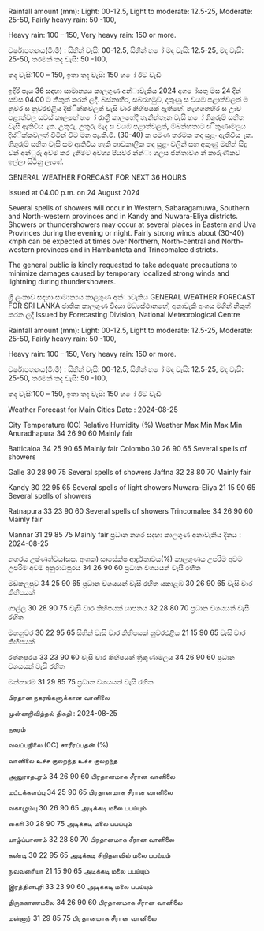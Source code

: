 Rainfall amount (mm): Light: 00-12.5, Light to moderate: 12.5-25, Moderate: 25-50, Fairly heavy rain: 50 -100,

Heavy rain: 100 – 150, Very heavy rain: 150 or more.

වර්ෂාපතනය(මි.මී) : සිහින් වැසි: 00-12.5, සිහින් හ ෝ මද වැසි: 12.5-25, මද වැසි: 25-50, තරමක් තද වැසි: 50 -100,

තද වැසි:100 – 150, ඉතා තද වැසි: 150 හ ෝ ඊට වැඩි

ඉදිරි පැය 36 සඳහා සාමාන්‍යය කාලගුණ අන්‍ාවැකිය 2024 අග ෝසතු මස 24 දින්‍ සවස 04.00 ට නිකුත් කරන්‍ ලදි. බස්නාහිර, සබරගමුව, දකුණු ස වයඹ පළාත්වලත් ම නුවර ස නුවරඑළිය දිස්ික්කවලත් වැසි වාර කිහිපයක් ඇතිහේ. නැහගනහිර ස ඌව පළාත්වල සවස් කාලහේ හ ෝ රාත්‍රී කාලහේදී තැනින්තැන වැසි හ ෝ ගිගුරුම් සහිත වැසි ඇතිවිය ැක. උතුරු, උතුරු මැද ස වයඹ පළාත්වලත්, ම්බන්හතාට ස ිකුණාමලය දිස්ික්කවලත් විටින් විට මන පැ.කි.මී. (30-40) ක පමණ තරමක තද සුළං ඇතිවිය ැක. ගිගුරුම් සහිත වැසි සම ඇතිවිය හැකි තාවකාලික තද සුළං වලින් සහ අකුණු මඟින් සිදු වන්‍ අන්‍ුරු අවම කර ැනීමට අවශ්‍ය පියවර න්න්‍ා ගලස ජන්‍තාවග න් කාරුණිකව ඉල්ලා සිටිනු ලැගේ.

GENERAL WEATHER FORECAST FOR NEXT 36 HOURS

Issued at 04.00 p.m. on 24 August 2024

Several spells of showers will occur in Western, Sabaragamuwa, Southern and North-western provinces and in Kandy and Nuwara-Eliya districts. Showers or thundershowers may occur at several places in Eastern and Uva Provinces during the evening or night. Fairly strong winds about (30-40) kmph can be expected at times over Northern, North-central and North-western provinces and in Hambantota and Trincomalee districts.

The general public is kindly requested to take adequate precautions to minimize damages caused by temporary localized strong winds and lightning during thundershowers.

ශ්‍රී ලංකාව සඳහා සාමාන්‍යය කාලගුණ අන්‍ාවැකිය GENERAL WEATHER FORECAST FOR SRI LANKA ජාතික කාලගුණ විදයා මධ්‍යස්ථානහේ, අනාවැකි අංශය මගින් නිකුත් කරන ලදි Issued by Forecasting Division, National Meteorological Centre

Rainfall amount (mm): Light: 00-12.5, Light to moderate: 12.5-25, Moderate: 25-50, Fairly heavy rain: 50 -100,

Heavy rain: 100 – 150, Very heavy rain: 150 or more.

වර්ෂාපතනය(මි.මී) : සිහින් වැසි: 00-12.5, සිහින් හ ෝ මද වැසි: 12.5-25, මද වැසි: 25-50, තරමක් තද වැසි: 50 -100,

තද වැසි:100 – 150, ඉතා තද වැසි: 150 හ ෝ ඊට වැඩි

Weather Forecast for Main Cities Date : 2024-08-25

City Temperature (0C) Relative Humidity (%) Weather Max Min Max Min Anuradhapura 34 26 90 60 Mainly fair

Batticaloa 34 25 90 65 Mainly fair Colombo 30 26 90 65 Several spells of showers

Galle 30 28 90 75 Several spells of showers Jaffna 32 28 80 70 Mainly fair

Kandy 30 22 95 65 Several spells of light showers Nuwara-Eliya 21 15 90 65 Several spells of showers

Ratnapura 33 23 90 60 Several spells of showers Trincomalee 34 26 90 60 Mainly fair

Mannar 31 29 85 75 Mainly fair ප්‍රධාන නගර සදහා කාලගුණ අනාවැකිය දිනය : 2024-08-25

නගරය උෂ්ණත්වය(සස. අංශක) සාසේක්ෂ ආර්ද්‍රතාවය(%) කාලගුණය උපරිම අවම උපරිම අවම අනුරාධපුරය 34 26 90 60 ප්‍රධාන වශයයන් වැසි රහිත

මඩකලපුව 34 25 90 65 ප්‍රධාන වශයයන් වැසි රහිත යකාළඹ 30 26 90 65 වැසි වාර කිහිපයක්

ගාල්ල 30 28 90 75 වැසි වාර කිහිපයක් යාපනය 32 28 80 70 ප්‍රධාන වශයයන් වැසි රහිත

මහනුවර 30 22 95 65 සිහින් වැසි වාර කිහිපයක් නුවරඑළිය 21 15 90 65 වැසි වාර කිහිපයක්

රත්නපුරය 33 23 90 60 වැසි වාර කිහිපයක් ත්‍රිකුණාමලය 34 26 90 60 ප්‍රධාන වශයයන් වැසි රහිත

මන්නාරම 31 29 85 75 ප්‍රධාන වශයයන් වැසි රහිත

பிரதான நகரங்களுக்கான வானிலை

முன்னறிவித்தல் திகதி : 2024-08-25

நகரம்

வவப்பநிலை (0C) சாரீரப்பதன் (%)

வானிலை உச்ச குலறந்த உச்ச குலறந்த

அனுராதபுரம் 34 26 90 60 பிரதானமாக சீரான வானிலை

மட்டக்களப்பு 34 25 90 65 பிரதானமாக சீரான வானிலை

வகாழும்பு 30 26 90 65 அடிக்கடி மலை பபய்யும்

காைி 30 28 90 75 அடிக்கடி மலை பபய்யும்

யாழ்ப்பாணம் 32 28 80 70 பிரதானமாக சீரான வானிலை

கண்டி 30 22 95 65 அடிக்கடி சிறிதளவில் மலை பபய்யும்

நுவவரைியா 21 15 90 65 அடிக்கடி மலை பபய்யும்

இரத்தினபுரி 33 23 90 60 அடிக்கடி மலை பபய்யும்

திருககாணமலை 34 26 90 60 பிரதானமாக சீரான வானிலை

மன்னார் 31 29 85 75 பிரதானமாக சீரான வானிலை